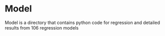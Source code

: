 # Model
Model is a directory that contains python code for regression and detailed results from 106 regression models
